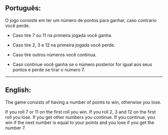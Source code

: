 ## Português:

O jogo consiste em ter um número de pontos para ganhar, caso contrario você perde.

* Caso tire 7 ou 11 na primeira jogada você ganha.

* Caso tire 2, 3 e 12 na primeira jogada você perde.

* Caso tire outros números você continua.

* Caso continue você ganha se o número posterior for igual aos seus pontos e perde se tirar o número 7.

----------------------------------------------------------------------------------------

## English:

The game consists of having a number of points to win, otherwise you lose.

If you roll 7 or 11 on the first roll you win.
If you roll 2, 3 and 12 on the first roll you lose.
If you get other numbers you continue.
If you continue, you win if the next number is equal to your points and you lose if you get the number 7.